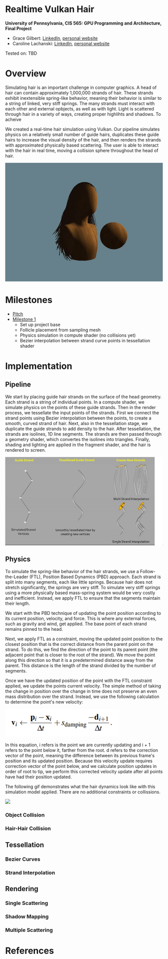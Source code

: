 # Realtime Vulkan Hair
**University of Pennsylvania, CIS 565: GPU Programming and Architecture,
Final Project**

* Grace Gilbert: [LinkedIn](https://www.linkedin.com/in/grace-gilbert-2493a0156/), [personal website](http://gracelgilbert.com/)
* Caroline Lachanski: [LinkedIn](https://www.linkedin.com/in/caroline-lachanski/), [personal website](http://carolinelachanski.com/)

Tested on: TBD

# Overview
Simulating hair is an important challenge in computer graphics. A head of hair can contain approximately 1,000,000 strands of hair. These strands exhibit inextensible spring-like behavior, meaning their behavior is similar to a string of linked, very stiff springs. The many strands must interact with each other and external opbjects, as well as with light. Light is scattered through hair in a variety of ways, creating proper highlihts and shadows. To acheive 

We created a real-time hair simulation using Vulkan. Our pipeline simulates physics on a relatively small number of guide hairs, duplicates these guide hairs to increase the visual density of the hair, and then renders the strands with approximated physically based scattering. The user is able to interact with the hair in real time, moving a collision sphere throughout the head of hair. 

![](images/pocahantos.gif)

# Milestones
- [Pitch](presentations/ProjectPitch.pdf)
- [Milestone 1](presentations/Milestone1.pdf)
  - Set up project base
  - Follicle placement from sampling mesh
  - Physics simulation in compute shader (no collisions yet)
  - Bezier interpolation between strand curve points in tessellation shader
  
# Implementation
## Pipeline
We start by placing guide hair strands on the surface of the head geometry. Each strand is a string of individual points. In a compute shader, we simulate physics on the points of these guide strands. Then in the render process, we tessellate the input points of the strands. First we connect the strand points using Bezier interpolation between the points, to create a smooth, curved strand of hair. Next, also in the tessellation stage, we duplicate the guide strands to add density to the hair. After tessellation, the strands are isolines, 1D line segments. The strands are then passed through a geometry shader, which convertes the isolines into triangles. Finally, shading and lighting are applied in the fragment shader, and the hair is rendered to screen.

![](images/PipelineOverviewSIGGRAPH2010.PNG)

## Physics
To simulate the spring-like behavior of the hair strands, we use a Follow-the-Leader (FTL), Position Based Dynamics (PBD) approach. Each strand is split into many segments, each like little springs. Because hair does not stretch significantly, the springs are very stiff. To simulate very stiff springs using a more physically based mass-spring system would be very costly and inefficient. Instead, we apply FTL to ensure that the segments maintain their length. 

We start with the PBD technique of updating the point position according to its current position, velocity, and force. This is where any external forces, such as gravity and wind, get applied. The base point of each strand remains pinned to the head.

Next, we apply FTL as a constraint, moving the updated point position to the closest position that is the correct distance from the parent point on the strand. To do this, we find the direction of the point to its parent point (the adjacent point that is closer to the root of the strand). We move the point along this direction so that it is a predetermined distance away from the parent. This distance is the length of the strand divided by the number of segments.

Once we have the updated position of the point with the FTL constraint applied, we update the points current velocity. The simple method of taking the change in position over the change in time does not preserve an even mass distribution over the strand. Instead, we use the following calculation to determine the point's new velocity:

![](images/CorrectedVelocityUpdate.PNG)

In this equation, i refers is the point we are currently updating and i + 1 refers to the point below it, farther from the root. d refers to the correction vector of the point, meaning the difference between its previous frame's position and its updated position. Because this velocity update requires correction vector of the point below, and we calculate position updates in order of root to tip, we perform this corrected velocity update after all points have had their position updated.

The following gif demonstrates what the hair dynamics look like with this simulation model applied. There are no additional constraints or collissions.

![](images/Milestone1Demo.gif)

### Object Collision
### Hair-Hair Collision
## Tessellation
### Bezier Curves
### Strand Interpolation
## Rendering
### Single Scattering
### Shadow Mapping
### Multiple Scattering

# References

